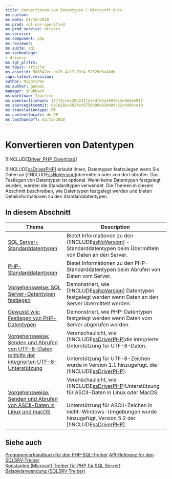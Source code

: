 ```yaml
---
title: Konvertieren von Datentypen | Microsoft Docs
ms.custom: 
ms.date: 01/16/2018
ms.prod: sql-non-specified
ms.prod_service: drivers
ms.service: 
ms.component: php
ms.reviewer: 
ms.suite: sql
ms.technology:
- drivers
ms.tgt_pltfrm: 
ms.topic: article
ms.assetid: 508542ec-cc28-4a17-80f4-52325d6a48db
caps.latest.revision: 
author: MightyPen
ms.author: genemi
manager: jhubbard
ms.workload: Inactive
ms.openlocfilehash: 177f4cc6c28a231fe37df65a46976c4c8836e912
ms.sourcegitcommit: 6b1618aa3b24bf6759b00a820e09c52c4996ca10
ms.translationtype: MT
ms.contentlocale: de-DE
ms.lasthandoff: 03/15/2018
---
```

# <a name="converting-data-types"></a>Konvertieren von Datentypen
[!INCLUDE[Driver_PHP_Download](../../includes/driver_php_download.md)]

[!INCLUDE[ssDriverPHP](../../includes/ssdriverphp_md.md)] erlaubt Ihnen, Datentypen festzulegen wenn Sie Daten an [!INCLUDE[ssNoVersion](../../includes/ssnoversion_md.md)]übermitteln oder von dort abrufen. Das Festlegen von Datentypen ist optional. Wenn keine Datentypen festgelegt wurden, werden die Standardtypen verwendet. Die Themen in diesem Abschnitt beschreiben, wie Datentypen festgelegt werden und bieten Detailinformationen zu den Standarddatentypen.  
  
## <a name="in-this-section"></a>In diesem Abschnitt  
  
|Thema|Description|  
|---------|---------------|  
|[SQL Server-Standarddatentypen](../../connect/php/default-sql-server-data-types.md)|Bietet Informationen zu den [!INCLUDE[ssNoVersion](../../includes/ssnoversion_md.md)] -Standarddatentypen beim Übermitteln von Daten an den Server.|  
|[PHP-Standarddatentypen](../../connect/php/default-php-data-types.md)|Bietet Informationen zu den PHP-Standarddatentypen beim Abrufen von Daten vom Server.|  
|[Vorgehensweise: SQL Server-Datentypen festlegen](../../connect/php/how-to-specify-sql-server-data-types-when-using-the-sqlsrv-driver.md)|Demonstriert, wie [!INCLUDE[ssNoVersion](../../includes/ssnoversion_md.md)] Datentypen festgelegt werden wenn Daten an den Server übermittelt werden.|  
|[Gewusst wie: Festlegen von PHP-Datentypen](../../connect/php/how-to-specify-php-data-types.md)|Demonstriert, wie PHP-Datentypen festgelegt werden wenn Daten vom Server abgerufen werden.|  
|[Vorgehensweise: Senden und Abrufen von UTF-8-Daten mithilfe der integrierten UTF-8-Unterstützung](../../connect/php/how-to-send-and-retrieve-utf-8-data-using-built-in-utf-8-support.md)|Veranschaulicht, wie [!INCLUDE[ssDriverPHP](../../includes/ssdriverphp_md.md)]die integrierte Unterstützung für UTF-8-Daten.<br /><br />Unterstützung für UTF-8-Zeichen wurde in Version 1.1 hinzugefügt. die [!INCLUDE[ssDriverPHP](../../includes/ssdriverphp_md.md)].|  
|[Vorgehensweise: Senden und Abrufen von ASCII-Daten in Linux und macOS](../../connect/php/how-to-send-and-retrieve-ascii-data-in-linux-mac.md)|Veranschaulicht, wie [!INCLUDE[ssDriverPHP](../../includes/ssdriverphp_md.md)]Unterstützung für ASCII-Daten in Linux oder MacOS.<br /><br />Unterstützung für ASCII-Zeichen in nicht-Windows-Umgebungen wurde hinzugefügt, Version 5.2 der [!INCLUDE[ssDriverPHP](../../includes/ssdriverphp_md.md)].|
  
## <a name="see-also"></a>Siehe auch  
[Programmierhandbuch für den PHP-SQL-Treiber](../../connect/php/programming-guide-for-php-sql-driver.md)
[API-Referenz für den SQLSRV-Treiber](../../connect/php/sqlsrv-driver-api-reference.md)  
[Konstanten &#40;Microsoft-Treiber für PHP für SQL Server&#41;](../../connect/php/constants-microsoft-drivers-for-php-for-sql-server.md)  
[Beispielanwendung &#40;SQLSRV-Treiber&#41;](../../connect/php/example-application-sqlsrv-driver.md)  
  
